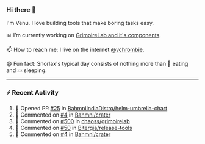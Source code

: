 ### Hi there 👋

I'm Venu. I love building tools that make boring tasks easy.

📊 I’m currently working on [GrimoireLab and it's components](https://chaoss.github.io/grimoirelab).

📫 How to reach me: I live on the internet [@vchrombie](https://www.google.co.in/search?q=vchrombie).

😄 Fun fact: Snorlax's typical day consists of nothing more than :doughnut: eating and :zzz: sleeping.

---

### :zap: Recent Activity

<!--RECENT_ACTIVITY:start-->
1. 💪 Opened PR [#25](https://github.com/BahmniIndiaDistro/helm-umbrella-chart/pull/25) in [BahmniIndiaDistro/helm-umbrella-chart](https://github.com/BahmniIndiaDistro/helm-umbrella-chart)
2. 💬 Commented on [#4](https://github.com/Bahmni/crater/pull/4#issuecomment-1177088247) in [Bahmni/crater](https://github.com/Bahmni/crater)
3. 💬 Commented on [#500](https://github.com/chaoss/grimoirelab/issues/500#issuecomment-1175326145) in [chaoss/grimoirelab](https://github.com/chaoss/grimoirelab)
4. 💬 Commented on [#50](https://github.com/Bitergia/release-tools/pull/50#issuecomment-1174505694) in [Bitergia/release-tools](https://github.com/Bitergia/release-tools)
5. 💬 Commented on [#4](https://github.com/Bahmni/crater/pull/4#issuecomment-1172999115) in [Bahmni/crater](https://github.com/Bahmni/crater)
<!--RECENT_ACTIVITY:end-->

<!--
**vchrombie/vchrombie** is a ✨ _special_ ✨ repository because its `README.md` (this file) appears on your GitHub profile.

Here are some ideas to get you started:

- 🔭 I’m currently working on ...
- 🌱 I’m currently learning ...
- 👯 I’m looking to collaborate on ...
- 🤔 I’m looking for help with ...
- 💬 Ask me about ...
- 📫 How to reach me: ...
- 😄 Pronouns: ...
- ⚡ Fun fact: ...
-->
